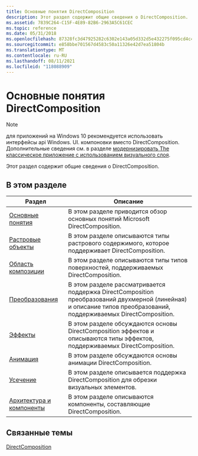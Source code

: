 ```yaml
---
title: Основные понятия DirectComposition
description: Этот раздел содержит общие сведения о DirectComposition.
ms.assetid: 7839C264-C15F-4E89-82B6-2963A5C61CEC
ms.topic: reference
ms.date: 05/31/2018
ms.openlocfilehash: 87328fc3d47925282c6302e143a05d332d5e432275f095cd4c4c87239064736d
ms.sourcegitcommit: e858bbe701567d4583c50a11326e42d7ea51804b
ms.translationtype: MT
ms.contentlocale: ru-RU
ms.lasthandoff: 08/11/2021
ms.locfileid: "118088909"
---
```

# <a name="directcomposition-concepts"></a>Основные понятия DirectComposition

> [!NOTE]
> для приложений на Windows 10 рекомендуется использовать интерфейсы api Windows. UI. компоновки вместо DirectComposition. Дополнительные сведения см. в разделе [модернизировать The классическое приложение с использованием визуального слоя](/windows/uwp/composition/visual-layer-in-desktop-apps).

Этот раздел содержит общие сведения о DirectComposition.

## <a name="in-this-section"></a>В этом разделе



| Раздел                                                                     | Описание                                                                                                                                                                            |
|---------------------------------------------------------------------------|----------------------------------------------------------------------------------------------------------------------------------------------------------------------------------------|
| [Основные понятия](basic-concepts.md)<br/>                           | В этом разделе приводится обзор основных понятий Microsoft DirectComposition.<br/>                                                                                       |
| [Растровые объекты](bitmap-surfaces.md)<br/>                          | В этом разделе описываются типы растрового содержимого, которое поддерживает DirectComposition.<br/>                                                                                           |
| [Область композиции](composition-surface.md)<br/>                 | В этом разделе описываются типы типов поверхностей, поддерживаемых DirectComposition.<br/>                                                                                        |
| [Преобразования](transforms.md)<br/>                                   | В этом разделе рассматривается поддержка DirectComposition преобразований двухмерной (линейная) и описание типов преобразований, поддерживаемых DirectComposition. <br/> |
| [Эффекты](effects.md)<br/>                                         | В этом разделе обсуждаются основы DirectComposition эффектов и описываются типы эффектов, поддерживаемых DirectComposition. <br/>                                          |
| [Анимация](animation.md)<br/>                                     | В этом разделе обсуждаются основы анимации DirectComposition. <br/>                                                                                                            |
| [Усечение](clipping.md)<br/>                                       | В этом разделе описывается поддержка DirectComposition для обрезки визуальных элементов.<br/>                                                                                                        |
| [Архитектура и компоненты](architecture-and-components.md)<br/> | В этом разделе описываются компоненты, составляющие DirectComposition.<br/>                                                                                                         |



 

## <a name="related-topics"></a>Связанные темы

<dl> <dt>

[DirectComposition](directcomposition-portal.md)
</dt> </dl>

 

 





